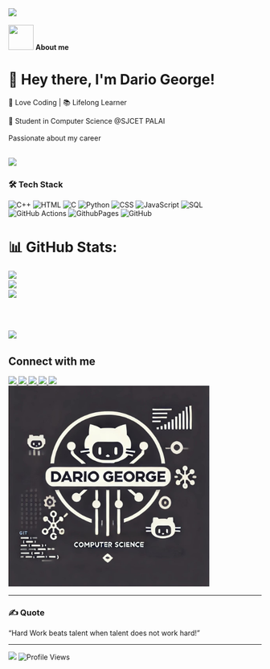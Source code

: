 <img src="https://github.com/Anmol-Baranwal/Cool-GIFs-For-GitHub/assets/74038190/d48893bd-0757-481c-8d7e-ba3e163feae7" />

**<img src="https://user-images.githubusercontent.com/108933534/210176487-bb71ad61-85d6-4027-a637-5384e9a95733.gif" width="50" height="50"/>** **About me**

# 👋 Hey there, I'm Dario George!
🚀 Love Coding | 📚 Lifelong Learner

🌱 Student in Computer Science @SJCET PALAI <br>
<br>
Passionate about my career

<br>
<img src="https://64.media.tumblr.com/005e37a86478a9c92da7d4d3d7464b40/2bd29f0062317531-b1/s400x600/c7edc142895bc810339223dfddf2aa57ced0c32b.gif" width="1000"/>

### 🛠 Tech Stack

![C++](https://img.shields.io/badge/c++-%231572B6.svg?style=for-the-badge&logo=css3&logoColor=white) ![HTML](https://img.shields.io/badge/html-%23E34F26.svg?style=for-the-badge&logo=html5&logoColor=white) ![C](https://img.shields.io/badge/c-%231572B6.svg?style=for-the-badge&logo=css3&logoColor=white) ![Python](https://img.shields.io/badge/Python-3776AB?style=for-the-badge&logo=python&logoColor=white) 
![CSS](https://img.shields.io/badge/CSS-%231572B6.svg?style=for-the-badge&logo=css&logoColor=white) ![JavaScript](https://img.shields.io/badge/JavaScript-F7DF1E?style=for-the-badge&logo=javascript&logoColor=black) ![SQL](https://img.shields.io/badge/sql-%231572B6.svg?style=for-the-badge&logo=css3&logoColor=white)  ![GitHub Actions](https://img.shields.io/badge/github%20actions-%232671E5.svg?style=for-the-badge&logo=githubactions&logoColor=white)
![GithubPages](https://img.shields.io/badge/github%20pages-121013?style=for-the-badge&logo=github&logoColor=white)  ![GitHub](https://img.shields.io/badge/github-%23121011.svg?style=for-the-badge&logo=github&logoColor=white) <br>
# 📊 GitHub Stats:

![](https://github-readme-stats.vercel.app/api?username=dariogeorge21&theme=tokyonight&hide_border=true&include_all_commits=false&count_private=false)<br/>
![](https://github-readme-streak-stats.herokuapp.com/?user=dariogeorge21&theme=tokyonight&hide_border=true)<br/>
![](https://github-readme-stats.vercel.app/api/top-langs/?username=dariogeorge21&theme=tokyonight&hide_border=true&include_all_commits=true&count_private=true&layout=compact)




<br><br>

<img src="https://64.media.tumblr.com/005e37a86478a9c92da7d4d3d7464b40/2bd29f0062317531-b1/s400x600/c7edc142895bc810339223dfddf2aa57ced0c32b.gif" width="1000"/>

## Connect with me  
<a href="https://www.linkedin.com/in/dariogeorge21/" target="_blank">
  <img src="https://img.icons8.com/color/48/000000/linkedin.png"/>
</a>
<a href="https://leetcode.com/u/dariogeorge21/" target="_blank">
  <img src="https://upload.wikimedia.org/wikipedia/commons/1/19/LeetCode_logo_black.png" width="40"/>
</a>
<a href="https://twitter.com/dariogeorge21" target="_blank">
  <img src="https://img.icons8.com/color/48/000000/twitter.png"/>
</a>
<a href="mailto:edu.dariogeorge21@gmail.com" target="_blank">
  <img src="https://img.icons8.com/color/48/000000/gmail.png"/>
</a>
<a href="https://instagram.com/dariogeorge21" target="_blank">
  <img src="https://img.icons8.com/color/48/000000/instagram-new.png"/>
</a>
<br>
<img src="https://raw.githubusercontent.com/dariogeorge21/dariogeorge21/main/logo.jpg" width="400" >

<hr> 

###  ✍️ Quote

“Hard Work beats talent when talent does not work hard!”  

                                                 

---

[![](https://visitcount.itsvg.in/api?id=dariogeorge21&icon=7&color=0)](https://visitcount.itsvg.in)
![Profile Views](https://komarev.com/ghpvc/?username=dariogeorge21)
<!---
dariogeorge21/dariogeorge21 is a ✨ special ✨ repository because its `README.md` (this file) appears on your GitHub profile.
You can click the Preview link to take a look at your changes.
--->
